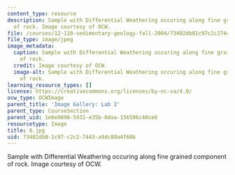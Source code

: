 ```yaml
---
content_type: resource
description: Sample with Differential Weathering occuring along fine grained component
  of rock. Image courtesy of OCW.
file: /courses/12-110-sedimentary-geology-fall-2004/73402db01c97c2c27443a9dc80a4f60b_6.jpg
file_type: image/jpeg
image_metadata:
  caption: Sample with Differential Weathering occuring along fine grained component
    of rock.
  credit: Image courtesy of OCW.
  image-alt: Sample with Differential Weathering occuring along fine grained component
    of rock.
learning_resource_types: []
license: https://creativecommons.org/licenses/by-nc-sa/4.0/
ocw_type: OCWImage
parent_title: 'Image Gallery: Lab 2'
parent_type: CourseSection
parent_uid: 1e6e9890-5931-e35b-0daa-156596c40ce6
resourcetype: Image
title: 6.jpg
uid: 73402db0-1c97-c2c2-7443-a9dc80a4f60b
---
```

Sample with Differential Weathering occuring along fine grained component of rock. Image courtesy of OCW.